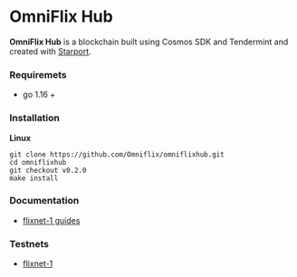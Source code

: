 # OmniFlix Hub

**OmniFlix Hub** is a blockchain built using Cosmos SDK and Tendermint and created with [Starport](https://github.com/tendermint/starport).

### Requiremets
 - go 1.16 +

### Installation
**Linux**
```
git clone https://github.com/Omniflix/omniflixhub.git
cd omniflixhub
git checkout v0.2.0
make install
```

### Documentation

  - [flixnet-1 guides](https://github.com/OmniFlix/docs/tree/main/guides/testnets/flixnet-1)

### Testnets
  - [flixnet-1](https://github.com/OmniFlix/testnets)


